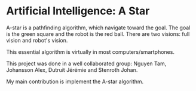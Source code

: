 # Artificial Intelligence: A Star

A-star is a pathfinding algorithm, which navigate toward the goal.
The goal is the green square and the robot is the red ball.
There are two visions: full vision and robot's vision.

This essential algorithm is virtually in most computers/smartphones.

This project was done in a well collaborated group: Nguyen Tam, Johansson Alex, Dutruit Jérémie and Stenroth Johan.

My main contribution is implement the A-star algorithm.